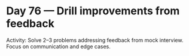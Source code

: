# Day 76 — Drill improvements from feedback

Activity: Solve 2–3 problems addressing feedback from mock interview. Focus on communication and edge cases.
